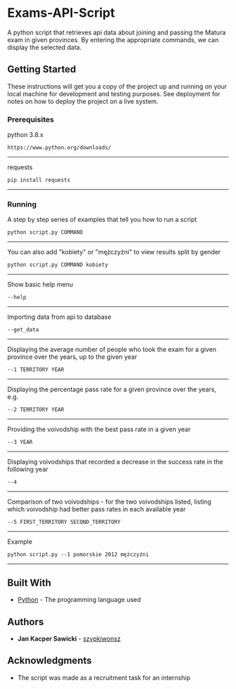 # Exams-API-Script

A python script that retrieves api data about joining and passing the Matura exam in given provinces. By entering the appropriate commands, we can display the selected data.

## Getting Started

These instructions will get you a copy of the project up and running on your local machine for development and testing purposes. See deployment for notes on how to deploy the project on a live system.

### Prerequisites

python 3.8.x

```
https://www.python.org/downloads/
```
---
requests

```
pip install requests
```
---
### Running

A step by step series of examples that tell you how to run a script

```
python script.py COMMAND
```
---
You can also add "kobiety" or "mężczyźni" to view results split by gender

```
python script.py COMMAND kobiety
```
---
Show basic help menu

```
--help
```
---
Importing data from api to database

```
--get_data
```
---
Displaying the average number of people who took the exam for a given province over the years, up to the given year

```
--1 TERRITORY YEAR
```
---
Displaying the percentage pass rate for a given province over the years, e.g. 

```
--2 TERRITORY YEAR
```
---
Providing the voivodship with the best pass rate in a given year 

```
--3 YEAR
```
---
Displaying voivodships that recorded a decrease in the success rate in the following year

```
--4
```
---
Comparison of two voivodships - for the two voivodships listed, listing which voivodship had better pass rates in each available year

```
--5 FIRST_TERRITORY SECOND_TERRITORY
```
---
Example

```
python script.py --1 pomorskie 2012 mężczyźni
```
---
## Built With

* [Python](https://www.python.org/) - The programming language used

## Authors

* **Jan Kacper Sawicki** - [szypkiwonsz](https://github.com/szypkiwonsz)

## Acknowledgments

* The script was made as a recruitment task for an internship
